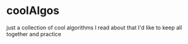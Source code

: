 # coolAlgos
just a collection of cool algorithms I read about that I'd like to keep all together and practice
